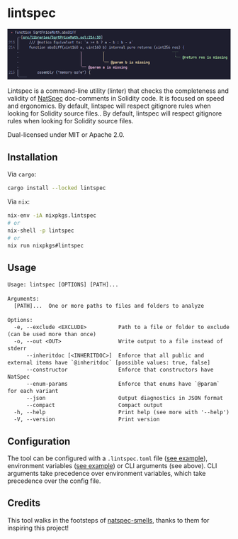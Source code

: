 # lintspec

![lintspec screenshot](./screenshot.png)

Lintspec is a command-line utility (linter) that checks the completeness and validity of
[NatSpec](https://docs.soliditylang.org/en/latest/natspec-format.html) doc-comments in Solidity code. It is focused on
speed and ergonomics. By default, lintspec will respect gitignore rules when looking for Solidity source files.. By default, lintspec will respect gitignore rules when looking for Solidity source files.

Dual-licensed under MIT or Apache 2.0.

## Installation

Via `cargo`:

```bash
cargo install --locked lintspec
```

Via `nix`:

```bash
nix-env -iA nixpkgs.lintspec
# or
nix-shell -p lintspec
# or
nix run nixpkgs#lintspec
```

## Usage

```
Usage: lintspec [OPTIONS] [PATH]...

Arguments:
  [PATH]...  One or more paths to files and folders to analyze

Options:
  -e, --exclude <EXCLUDE>          Path to a file or folder to exclude (can be used more than once)
  -o, --out <OUT>                  Write output to a file instead of stderr
      --inheritdoc [<INHERITDOC>]  Enforce that all public and external items have `@inheritdoc` [possible values: true, false]
      --constructor                Enforce that constructors have NatSpec
      --enum-params                Enforce that enums have `@param` for each variant
      --json                       Output diagnostics in JSON format
      --compact                    Compact output
  -h, --help                       Print help (see more with '--help')
  -V, --version                    Print version
```

## Configuration

The tool can be configured with a `.lintspec.toml` file ([see example](./.lintspec.toml)), environment variables
([see example](./.env.example)) or CLI arguments (see above). CLI arguments take precedence over environment variables,
which take precedence over the config file.

## Credits

This tool walks in the footsteps of [natspec-smells](https://github.com/defi-wonderland/natspec-smells), thanks to
them for inspiring this project!

